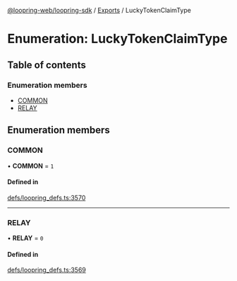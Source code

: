 [@loopring-web/loopring-sdk](../README.md) / [Exports](../modules.md) / LuckyTokenClaimType

# Enumeration: LuckyTokenClaimType

## Table of contents

### Enumeration members

- [COMMON](LuckyTokenClaimType.md#common)
- [RELAY](LuckyTokenClaimType.md#relay)

## Enumeration members

### COMMON

• **COMMON** = `1`

#### Defined in

[defs/loopring_defs.ts:3570](https://github.com/Loopring/loopring_sdk/blob/427d9da/src/defs/loopring_defs.ts#L3570)

___

### RELAY

• **RELAY** = `0`

#### Defined in

[defs/loopring_defs.ts:3569](https://github.com/Loopring/loopring_sdk/blob/427d9da/src/defs/loopring_defs.ts#L3569)

